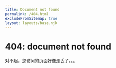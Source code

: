 ```yaml
---
title: Document not found
permalink: /404.html
excludeFromSitemap: true
layout: layouts/base.njk
---
```

# 404: document not found

对不起，您访问的页面好像走丢了。。。
